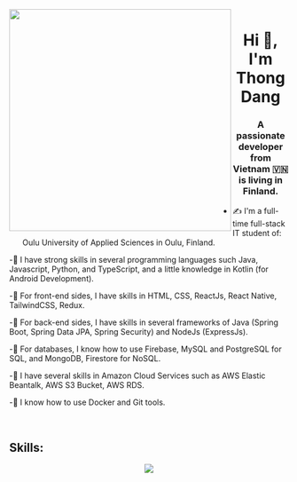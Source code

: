 <img align="left" width="400" src="https://github.githubassets.com/images/modules/profile/profile-first-repo.svg">
<h1 align="center">Hi 👋, I'm Thong Dang </h1>
<p align="center">
  <h3 align="center">A passionate developer from Vietnam 🇻🇳 is living in Finland. </h3>
</p>


- ✍ I'm a full-time full-stack IT student of: Oulu University of Applied Sciences in Oulu, Finland.

-🌱 I have strong skills in several programming languages such Java, Javascript, Python, and TypeScript, and a little knowledge in Kotlin (for Android Development).

-🌱 For front-end sides, I have skills in HTML, CSS, ReactJs, React Native, TailwindCSS, Redux.

-🌱 For back-end sides, I have skills in several frameworks of Java (Spring Boot, Spring Data JPA, Spring Security) and NodeJs (ExpressJs).

-🌱 For databases, I know how to use Firebase, MySQL and PostgreSQL for SQL, and MongoDB, Firestore for NoSQL.

-🌱 I have several skills in Amazon Cloud Services such as AWS Elastic Beantalk, AWS S3 Bucket, AWS RDS.

-🌱 I know how to use Docker and Git tools.


<br />


## Skills:
<p align="center">

   <img src="https://skillicons.dev/icons?i=ts,py,js,java,react,redux,html,css,vscode,idea,aws,express,nodejs,firebase,spring,mysql,postgres,mongodb,docker,git,github,kotlin,androidstudio" />
  
</p>

